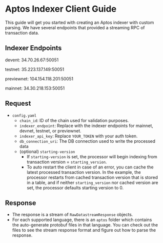 # Aptos Indexer Client Guide
This guide will get you started with creating an Aptos indexer with custom parsing. We have several endpoints that provided a streaming RPC of transaction data. 

## Indexer Endpoints
devent: 34.70.26.67:50051

testnet: 35.223.137.149:50051

previewnet: 104.154.118.201:50051

mainnet: 34.30.218.153:50051

## Request
 - `config.yaml`
   - `chain_id`: ID of the chain used for validation purposes. 
   - `indexer_endpoint`: Replace with the indexer endpoints for mainnet, devnet, testnet, or previewnet. 
   - `indexer_api_key`: Replace `YOUR_TOKEN` with your auth token.
   - `db_connection_uri`: The DB connection used to write the processed data 
   - (optional) `starting-version`
     - If `starting-version` is set, the processor will begin indexing from transaction version = `starting_version`.
     - To auto restart the client in case of an error, you can cache the latest processed transaction version. In the example, the processor restarts from cached transaction version that is stored in a table, and if neither `starting_version` nor cached version are set, the processor defaults starting version to 0. 

## Response
- The response is a stream of `RawDatastreamResponse` objects.
- For each supported language, there is an `aptos` folder which contains the auto-generate protobuf files in that language. You can check out the files to see the stream response format and figure out how to parse the response. 
